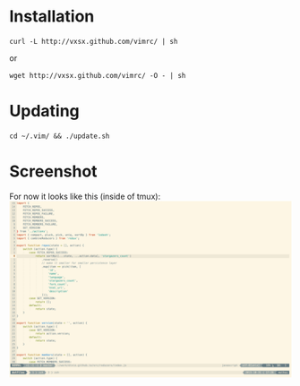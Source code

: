 Installation
============
```
curl -L http://vxsx.github.com/vimrc/ | sh
```
or
```
wget http://vxsx.github.com/vimrc/ -O - | sh
```

Updating
========
```
cd ~/.vim/ && ./update.sh
```

Screenshot
==========
For now it looks like this (inside of tmux):
![Screenshot](https://raw.githubusercontent.com/vxsx/vimrc/master/screenshot.png)
